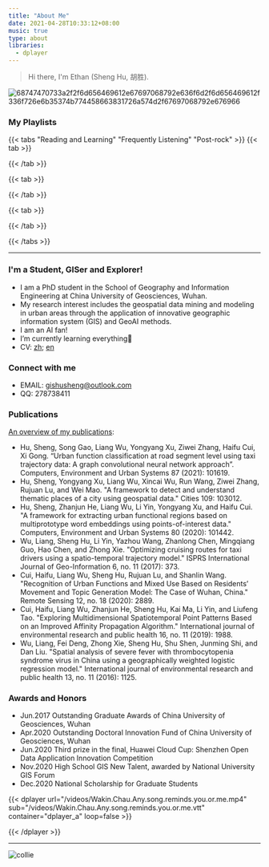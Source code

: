 ```yaml
---
title: "About Me"
date: 2021-04-28T10:33:12+08:00
music: true
type: about
libraries:
  - dplayer
---
```


> Hi there, I'm Ethan (Sheng Hu, 胡胜).

![68747470733a2f2f6d656469612e67697068792e636f6d2f6d656469612f336f726e6b35374b774458663831726a574d2f67697068792e676966](https://cdn.jsdelivr.net/gh/xunhs/image_host@master/PicX/68747470733a2f2f6d656469612e67697068792e636f6d2f6d656469612f336f726e6b35374b774458663831726a574d2f67697068792e676966.6g0wwy3z111c.gif)



### My Playlists

{{< tabs "Reading and Learning" "Frequently Listening" "Post-rock" >}}
  {{< tab >}}

<meting-js
	server="tencent"
	type="playlist"
	id="4279590427"
	preload="metadata">
</meting-js>

  {{< /tab >}}

  {{< tab >}}

<meting-js
	server="netease"
	type="playlist"
	id="3147191936"
	preload="none">
</meting-js>

  {{< /tab >}}

  {{< tab >}}

<meting-js
	server="netease"
	type="playlist"
	id="5478569673"
	preload="none">
</meting-js>

  {{< /tab >}}

{{< /tabs >}}



------------


### I'm a Student, GISer and Explorer!
- I am a PhD student in the School of Geography and Information Engineering at China University of Geosciences, Wuhan. 
- My research interest includes the geospatial data mining and modeling in urban areas through the application of innovative geographic information system (GIS) and GeoAI methods.
- I am an AI fan!
- I’m currently learning everything🤔 
- CV: [zh](https://cdn.jsdelivr.net/gh/xunhs-hosts/media@master/%E7%AE%80%E5%8E%86-%E4%B8%AD%E6%96%87-%E8%83%A1%E8%83%9C-912a7f-Ag.pdf); [en](https://cdn.jsdelivr.net/gh/xunhs-hosts/media@master/RESUME-Hu%20Sheng-cb5c36-Ag.pdf)

### Connect with me
- EMAIL: gishusheng@outlook.com
- QQ: 278738411


### Publications
[An overview of my publications](/publication/):
- Hu, Sheng, Song Gao, Liang Wu, Yongyang Xu, Ziwei Zhang, Haifu Cui, Xi Gong. “Urban function classification at road segment level using taxi trajectory data: A graph convolutional neural network approach”. Computers, Environment and Urban Systems 87 (2021): 101619.
- Hu, Sheng, Yongyang Xu, Liang Wu, Xincai Wu, Run Wang, Ziwei Zhang, Rujuan Lu, and Wei Mao. "A framework to detect and understand thematic places of a city using geospatial data." Cities 109: 103012.
-  Hu, Sheng, Zhanjun He, Liang Wu, Li Yin, Yongyang Xu, and Haifu Cui. "A framework for extracting urban functional regions based on multiprototype word embeddings using points-of-interest data." Computers, Environment and Urban Systems 80 (2020): 101442.
-  Wu, Liang, Sheng Hu, Li Yin, Yazhou Wang, Zhanlong Chen, Mingqiang Guo, Hao Chen, and Zhong Xie. "Optimizing cruising routes for taxi drivers using a spatio-temporal trajectory model." ISPRS International Journal of Geo-Information 6, no. 11 (2017): 373.
-  Cui, Haifu, Liang Wu, Sheng Hu, Rujuan Lu, and Shanlin Wang. "Recognition of Urban Functions and Mixed Use Based on Residents’ Movement and Topic Generation Model: The Case of Wuhan, China." Remote Sensing 12, no. 18 (2020): 2889.
-  Cui, Haifu, Liang Wu, Zhanjun He, Sheng Hu, Kai Ma, Li Yin, and Liufeng Tao. "Exploring Multidimensional Spatiotemporal Point Patterns Based on an Improved Affinity Propagation Algorithm." International journal of environmental research and public health 16, no. 11 (2019): 1988.
-  Wu, Liang, Fei Deng, Zhong Xie, Sheng Hu, Shu Shen, Junming Shi, and Dan Liu. "Spatial analysis of severe fever with thrombocytopenia syndrome virus in China using a geographically weighted logistic regression model." International journal of environmental research and public health 13, no. 11 (2016): 1125.

### Awards and Honors
- Jun.2017 Outstanding Graduate Awards of China University of Geosciences, Wuhan
- Apr.2020 Outstanding Doctoral Innovation Fund of China University of Geosciences, Wuhan
- Jun.2020 Third prize in the final, Huawei Cloud Cup: Shenzhen Open Data Application Innovation Competition
- Nov.2020 High School GIS New Talent, awarded by National University GIS Forum 
- Dec.2020 National Scholarship for Graduate Students 


{{< dplayer 
url="/videos/Wakin.Chau.Any.song.reminds.you.or.me.mp4" 
sub="/videos/Wakin.Chau.Any.song.reminds.you.or.me.vtt" 
container="dplayer_a" 
loop=false >}}
    <div id="dplayer_a"></div>
{{< /dplayer >}}

------------


![collie](https://cdn.jsdelivr.net/gh/xunhs/image_host@master/PicX/20210513152718.png)